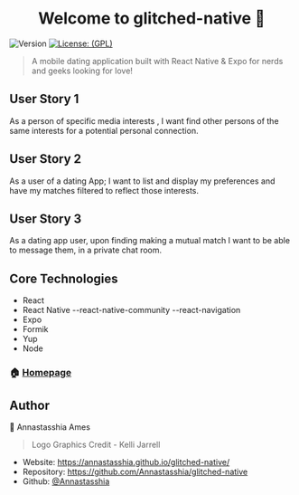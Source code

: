 
<h1 align="center">Welcome to  glitched-native 👋</h1>
<p>
  <img alt="Version" src="https://img.shields.io/badge/version-1.0.0-blue.svg?cacheSeconds=2592000" />
  <a href="#" target="_blank">
    <img alt="License: (GPL)" src="https://img.shields.io/github/license/Annastasshia/GeorgiaCovid" />
  </a>
</p>

> A mobile dating application built with React Native & Expo for nerds and geeks looking for love!

## User Story 1

As a person of specific media interests ,
I want find other persons of the same interests 
for a potential personal connection.

## User Story 2

As a user of a dating App;
I want to list and display my preferences
and have my matches filtered to reflect those interests.

## User Story 3

As a dating app user,
upon finding making a mutual match
I want to be able to message them,
in a private chat room.

## Core Technologies 

- React
- React Native
  --react-native-community
  --react-navigation
- Expo
- Formik
- Yup
- Node


### 🏠 [Homepage](https://warm-badlands-80819.herokuapp.com/)

## Author

👤  Annastasshia Ames

>Logo Graphics Credit - Kelli Jarrell

* Website:  https://annastasshia.github.io/glitched-native/
* Repository: https://github.com/Annastasshia/glitched-native
* Github: [@Annastasshia](https://github.com/Annastasshia)

